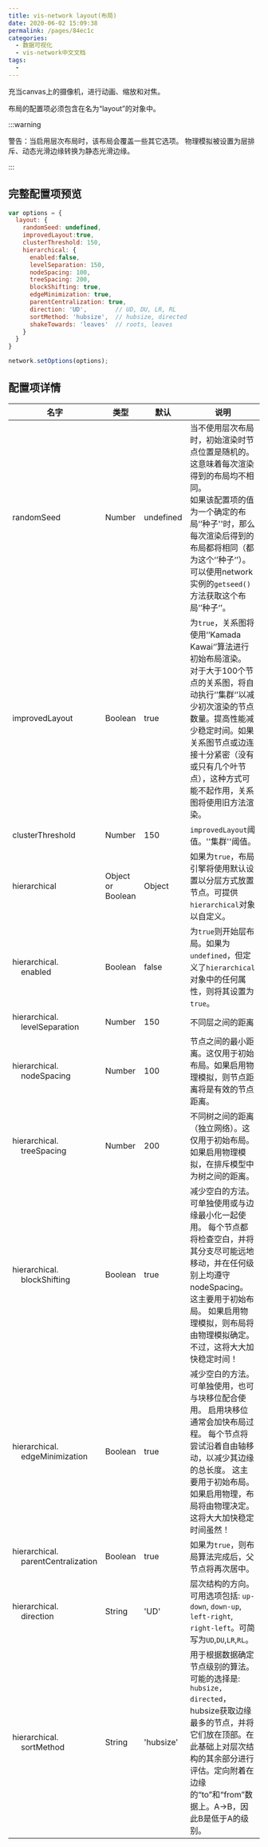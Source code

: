 ```yaml
---
title: vis-network layout(布局)
date: 2020-06-02 15:09:38
permalink: /pages/84ec1c
categories: 
  - 数据可视化
  - vis-network中文文档
tags: 
  - 
---
```


充当canvas上的摄像机，进行动画、缩放和对焦。

布局的配置项必须包含在名为“layout”的对象中。

:::warning

警告：当启用层次布局时，该布局会覆盖一些其它选项。 物理模拟被设置为层排斥、动态光滑边缘转换为静态光滑边缘。

:::

##  完整配置项预览

```js
var options = {
  layout: {
    randomSeed: undefined,
    improvedLayout:true,
    clusterThreshold: 150,
    hierarchical: {
      enabled:false,
      levelSeparation: 150,
      nodeSpacing: 100,
      treeSpacing: 200,
      blockShifting: true,
      edgeMinimization: true,
      parentCentralization: true,
      direction: 'UD',        // UD, DU, LR, RL
      sortMethod: 'hubsize',  // hubsize, directed
      shakeTowards: 'leaves'  // roots, leaves
    }
  }
}

network.setOptions(options);
```

## 配置项详情

| **名字**                                                     | **类型**           | **默认**  | 说明                                                         |
| ------------------------------------------------------------ | ------------------ | --------- | ------------------------------------------------------------ |
| randomSeed                                                   | Number             | undefined | 当不使用层次布局时，初始渲染时节点位置是随机的。这意味着每次渲染得到的布局均不相同。<br/>如果该配置项的值为一个确定的布局‘’种子''时，那么每次渲染后得到的布局都将相同（都为这个‘’种子‘’）。<br/>可以使用network实例的`getseed()`方法获取这个布局‘’种子‘’。 |
| improvedLayout                                               | Boolean            | true      | 为`true`，关系图将使用‘’Kamada Kawai‘’算法进行初始布局渲染。<br/>对于大于100个节点的关系图，将自动执行‘’集群‘’以减少初次渲染的节点数量。提高性能减少稳定时间。如果关系图节点或边连接十分紧密（没有或只有几个叶节点），这种方式可能不起作用，关系图将使用旧方法渲染。 |
| clusterThreshold                                             | Number             | 150       | `improvedLayout`阈值。''集群''阈值。                         |
| hierarchical                                                 | Object or  Boolean | Object    | 如果为`true`，布局引擎将使用默认设置以分层方式放置节点。可提供 `hierarchical`对象以自定义。 |
| hierarchical.<br/>&nbsp;&nbsp;&nbsp;&nbsp;enabled            | Boolean            | false     | 为`true`则开始层布局。如果为`undefined`，但定义了`hierarchical`对象中的任何属性，则将其设置为`true`。 |
| hierarchical.<br/>&nbsp;&nbsp;&nbsp;&nbsp;levelSeparation    | Number             | 150       | 不同层之间的距离                                             |
| hierarchical.<br/>&nbsp;&nbsp;&nbsp;&nbsp;nodeSpacing        | Number             | 100       | 节点之间的最小距离。这仅用于初始布局。如果启用物理模拟，则节点距离将是有效的节点距离。 |
| hierarchical.<br/>&nbsp;&nbsp;&nbsp;&nbsp;treeSpacing        | Number             | 200       | 不同树之间的距离（独立网络）。这仅用于初始布局。如果启用物理模拟，在排斥模型中为树之间的距离。 |
| hierarchical.<br/>&nbsp;&nbsp;&nbsp;&nbsp;blockShifting      | Boolean            | true      | 减少空白的方法。 可单独使用或与边缘最小化一起使用。 每个节点都将检查空白，并将其分支尽可能远地移动，并在任何级别上均遵守nodeSpacing。 这主要用于初始布局。 如果启用物理模拟，则布局将由物理模拟确定。 不过，这将大大加快稳定时间！ |
| hierarchical.<br/>&nbsp;&nbsp;&nbsp;&nbsp;edgeMinimization   | Boolean            | true      | 减少空白的方法。 可单独使用，也可与块移位配合使用。 启用块移位通常会加快布局过程。 每个节点将尝试沿着自由轴移动，以减少其边缘的总长度。 这主要用于初始布局。 如果启用物理，布局将由物理决定。 这将大大加快稳定时间虽然！ |
| hierarchical.<br/>&nbsp;&nbsp;&nbsp;&nbsp;parentCentralization | Boolean            | true      | 如果为`true`，则布局算法完成后，父节点将再次居中。           |
| hierarchical.<br/>&nbsp;&nbsp;&nbsp;&nbsp;direction          | String             | 'UD'      | 层次结构的方向。可用选项包括: `up-down`, `down-up`, `left-right`, `right-left`。可简写为`UD`,`DU`,`LR`,`RL`。 |
| hierarchical.<br/>&nbsp;&nbsp;&nbsp;&nbsp;sortMethod         | String             | 'hubsize' | 用于根据数据确定节点级别的算法。可能的选择是: `hubsize,  directed`，hubsize获取边缘最多的节点，并将它们放在顶部。在此基础上对层次结构的其余部分进行评估。定向附着在边缘的“to”和“from”数据上。A->B，因此B是低于A的级别。 |